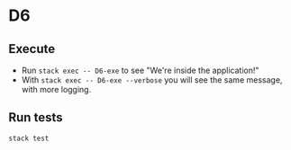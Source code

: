 # D6

## Execute  

* Run `stack exec -- D6-exe` to see "We're inside the application!"
* With `stack exec -- D6-exe --verbose` you will see the same message, with more logging.

## Run tests

`stack test`
